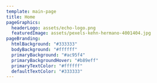 ```yaml
---
template: main-page
title: Home
pageGraphics:
  headerLogo: assets/echo-logo.png
  featuredImage: assets/pexels-kehn-hermano-4001404.jpg
pageBranding:
  htmlBackground: "#333333"
  bodyBackground: "#ffffff"
  primaryBackground: "#ac95f4"
  primaryBackgroundHover: "#b89eff"
  primaryTextColor: "#ffffff"
  defaultTextColor: "#333333"
---
```

